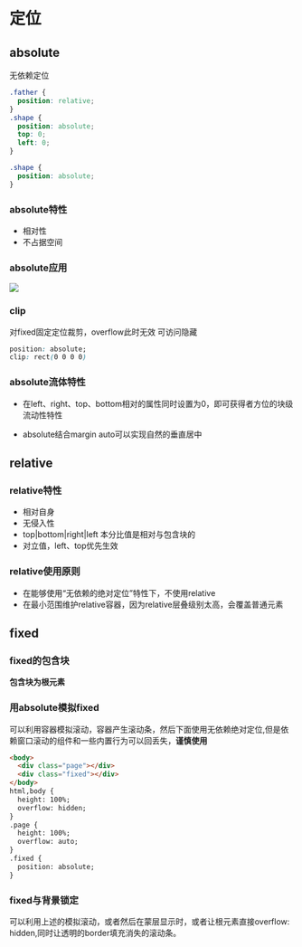 # 定位
## absolute
无依赖定位
```css
.father {
  position: relative;
}
.shape {
  position: absolute;
  top: 0;
  left: 0;
}

.shape {
  position: absolute;
}
```
### absolute特性

* 相对性
* 不占据空间

### absolute应用

![](https://user-gold-cdn.xitu.io/2019/5/4/16a81eb759c09842?w=712&h=424&f=png&s=46051)


### clip

对fixed固定定位裁剪，overflow此时无效
可访问隐藏
```css
position: absolute;
clip: rect(0 0 0 0)
```

### absolute流体特性

* 在left、right、top、bottom相对的属性同时设置为0，即可获得者方位的块级流动性特性

* absolute结合margin auto可以实现自然的垂直居中


## relative

### relative特性

* 相对自身
* 无侵入性
* top|bottom|right|left 本分比值是相对与包含块的
* 对立值，left、top优先生效


### relative使用原则

* 在能够使用“无依赖的绝对定位”特性下，不使用relative
* 在最小范围维护relative容器，因为relative层叠级别太高，会覆盖普通元素




## fixed

### fixed的包含块
**包含块为根元素**

### 用absolute模拟fixed
可以利用容器模拟滚动，容器产生滚动条，然后下面使用无依赖绝对定位,但是依赖窗口滚动的组件和一些内置行为可以回丢失，**谨慎使用**
```html
<body>
  <div class="page"></div>
  <div class="fixed"></div>
</body>
html,body {
  height: 100%;
  overflow: hidden;
}
.page {
  height: 100%;
  overflow: auto;
}
.fixed {
  position: absolute;
}
```
### fixed与背景锁定
可以利用上述的模拟滚动，或者然后在蒙层显示时，或者让根元素直接overflow: hidden,同时让透明的border填充消失的滚动条。